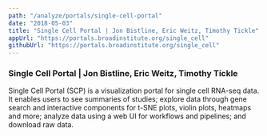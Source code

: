 ```yaml
---
path: "/analyze/portals/single-cell-portal"
date: "2018-05-03"
title: "Single Cell Portal | Jon Bistline, Eric Weitz, Timothy Tickle"
appUrl: "https://portals.broadinstitute.org/single_cell"
githubUrl: "https://portals.broadinstitute.org/single_cell"
---
```


### Single Cell Portal | Jon Bistline, Eric Weitz, Timothy Tickle

Single Cell Portal (SCP) is a visualization portal for single cell RNA-seq data. It enables users to see summaries of studies; explore data through gene search and interactive components for t-SNE plots, violin plots, heatmaps and more; analyze data using a web UI for workflows and pipelines; and download raw data.
